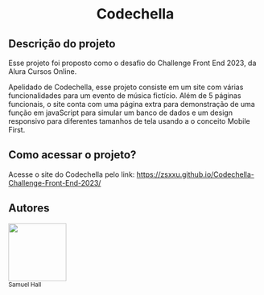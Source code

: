 <h1 align="center">Codechella</h1>

<h2>Descrição do projeto</h2>

Esse projeto foi proposto como o desafio do Challenge Front End 2023, da Alura Cursos Online.

Apelidado de Codechella, esse projeto consiste em um site com várias funcionalidades para um evento de música fictício. Além de 5 páginas funcionais, o site conta com uma página extra para demonstração de uma função em javaScript para simular um banco de dados e um design responsivo para diferentes tamanhos de tela usando a o conceito Mobile First.

<h2>Como acessar o projeto?</h2>

Acesse o site do Codechella pelo link: https://zsxxu.github.io/Codechella-Challenge-Front-End-2023/

<h2>Autores</h2>

<img src="https://user-images.githubusercontent.com/122501946/226516011-bba2da7d-d4f4-4c71-a371-6589f4e13d2f.jpg" width=115><br><sub>Samuel Hall</sub>

